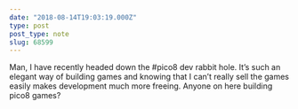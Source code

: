 ```yaml
---
date: "2018-08-14T19:03:19.000Z"
type: post 
post_type: note
slug: 68599
---
```

Man, I have recently headed down the #pico8 dev rabbit hole. It’s such an elegant way of building games and knowing that I can’t really sell the games easily makes development much more freeing. Anyone on here building pico8 games?
